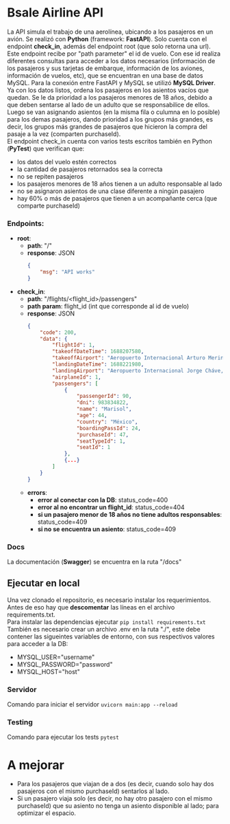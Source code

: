 # Bsale Airline API
<!-- **url**: https://checkinairline-1-s8126205.deta.app   -->
La API simula el trabajo de una aerolínea, ubicando a los pasajeros en un avión. Se realizó con **Python** (framework: **FastAPI**). Solo cuenta con el endpoint **check_in**, además del endpoint root (que solo retorna una url).  
Este endpoint recibe por "path parameter" el id de vuelo. Con ese id realiza diferentes consultas para acceder a los datos necesarios (información de los pasajeros y sus tarjetas de embarque, información de los aviones, información de vuelos, etc), que se encuentran en una base de datos MySQL. Para la conexión entre FastAPI y MySQL se utilizó **MySQL Driver**.  
Ya con los datos listos, ordena los pasajeros en los asientos vacíos que quedan. Se le da prioridad a los pasajeros menores de 18 años, debido a que deben sentarse al lado de un adulto que se responsabilice de ellos. Luego se van asignando asientos (en la misma fila o culumna en lo posible) para los demas pasajeros, dando prioridad a los grupos más grandes, es decir, los grupos más grandes de pasajeros que hicieron la compra del pasaje a la vez (comparten purchaseId).  
El endpoint check_in cuenta con varios tests escritos también en Python (**PyTest**) que verifican que:
- los datos del vuelo estén correctos
- la cantidad de pasajeros retornados sea la correcta
- no se repiten pasajeros
- los pasajeros menores de 18 años tienen a un adulto responsable al lado
- no se asignaron asientos de una clase diferente a ningún pasajero
- hay 60% o más de pasajeros que tienen a un acompañante cerca (que comparte purchaseId)  
### Endpoints:
- **root**:
    - **path**: "/"  
    - **response**: JSON
        ```json
        {
            "msg": "API works"
        }
        ```
- **check_in**:  
    <!-- - **path**: ["/flights/<flight_id>/passengers"](https://checkinairline-1-s8126205.deta.app/flights/1/passengers)   -->
    - **path**: "/flights/<flight_id>/passengers"
    - **path param**: flight_id (int que corresponde al id de vuelo)  
    - **response**: JSON  
        ```json
        {
            "code": 200,
            "data": {
                "flightId": 1,
                "takeoffDateTime": 1688207580,
                "takeoffAirport": "Aeropuerto Internacional Arturo Merino Benitez, Chile",
                "landingDateTime": 1688221980,
                "landingAirport": "Aeropuerto Internacional Jorge Cháve, Perú",
                "airplaneId": 1,
                "passengers": [
                    {
                        "passengerId": 90,
                        "dni": 983834822,
                        "name": "Marisol",
                        "age": 44,
                        "country": "México",
                        "boardingPassId": 24,
                        "purchaseId": 47,
                        "seatTypeId": 1,
                        "seatId": 1
                    },
                    {...}
                ]
            }
        }
        ```
    - **errors**:
        - **error al conectar con la DB**: status_code=400
        - **error al no encontrar un flight_id**: status_code=404
        - **si un pasajero menor de 18 años no tiene adultos responsables**: status_code=409
        - **si no se encuentra un asiento**: status_code=409
### Docs
<!-- La documentación (**Swagger**) se encuentra en ["/docs"](https://checkinairline-1-s8126205.deta.app/docs).   -->
La documentación (**Swagger**) se encuentra en la ruta "/docs"
## Ejecutar en local
Una vez clonado el repositorio, es necesario instalar los requerimientos. Antes de eso hay que **descomentar** las líneas en el archivo requirements.txt.  
Para instalar las dependencias ejecutar ```pip install requirements.txt```  
También es necesario crear un archivo .env en la ruta "./", este debe contener las sigueintes variables de entorno, con sus respectivos valores para acceder a la DB:
- MYSQL_USER="username"
- MYSQL_PASSWORD="password"
- MYSQL_HOST="host"
### Servidor
Comando para iniciar el servidor ```uvicorn main:app --reload```  
### Testing
Comando para ejecutar los tests ```pytest```  
# A mejorar
- Para los pasajeros que viajan de a dos (es decir, cuando solo hay dos pasajeros con el mismo purchaseId) sentarlos al lado.
- Si un pasajero viaja solo (es decir, no hay otro pasajero con el mismo purchaseId) que su asiento no tenga un asiento disponible al lado; para optimizar el espacio.